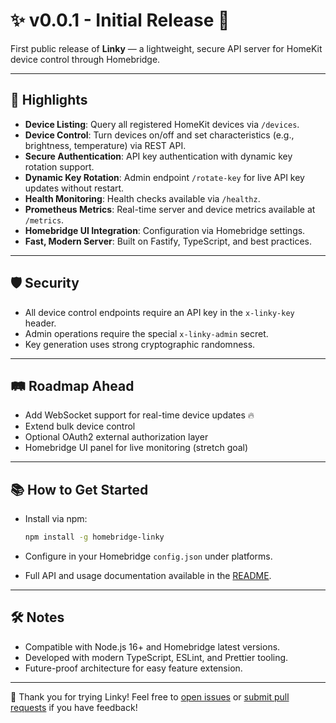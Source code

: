 # ✨ v0.0.1 - Initial Release 🎉

First public release of **Linky** — a lightweight, secure API server for HomeKit device control through Homebridge.

---

## 🚀 Highlights

- **Device Listing**: Query all registered HomeKit devices via `/devices`.
- **Device Control**: Turn devices on/off and set characteristics (e.g., brightness, temperature) via REST API.
- **Secure Authentication**: API key authentication with dynamic key rotation support.
- **Dynamic Key Rotation**: Admin endpoint `/rotate-key` for live API key updates without restart.
- **Health Monitoring**: Health checks available via `/healthz`.
- **Prometheus Metrics**: Real-time server and device metrics available at `/metrics`.
- **Homebridge UI Integration**: Configuration via Homebridge settings.
- **Fast, Modern Server**: Built on Fastify, TypeScript, and best practices.

---

## 🛡 Security

- All device control endpoints require an API key in the `x-linky-key` header.
- Admin operations require the special `x-linky-admin` secret.
- Key generation uses strong cryptographic randomness.

---

## 🛤 Roadmap Ahead

- Add WebSocket support for real-time device updates 🔥
- Extend bulk device control
- Optional OAuth2 external authorization layer
- Homebridge UI panel for live monitoring (stretch goal)

---

## 📚 How to Get Started

- Install via npm:
  ```bash
  npm install -g homebridge-linky
  ```
- Configure in your Homebridge `config.json` under platforms.

- Full API and usage documentation available in the [README](https://github.com/oorrwullie/homebridge-linky#readme).

---

## 🛠 Notes

- Compatible with Node.js 16+ and Homebridge latest versions.
- Developed with modern TypeScript, ESLint, and Prettier tooling.
- Future-proof architecture for easy feature extension.

---

🎉 Thank you for trying Linky!
Feel free to [open issues](https://github.com/oorrwullie/homebridge-linky/issues) or [submit pull requests](https://github.com/oorrwullie/homebridge-linky/pulls) if you have feedback!
